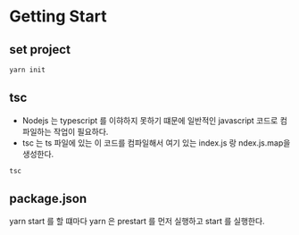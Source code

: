 # Getting Start

## set project

```bash
yarn init
```

## tsc

- Nodejs 는 typescript 를 이햐하지 못하기 떄문에 일반적인 javascript 코드로 컴파일하는 작업이 필요하다.
- tsc 는 ts 파일에 있는 이 코드를 컴파일해서 여기 있는 index.js 랑 ndex.js.map을 생성한다.


```bash
tsc
```

## package.json

yarn start 를 할 떄마다 yarn 은 prestart 를 먼저 실행하고 start 를 실행한다.
